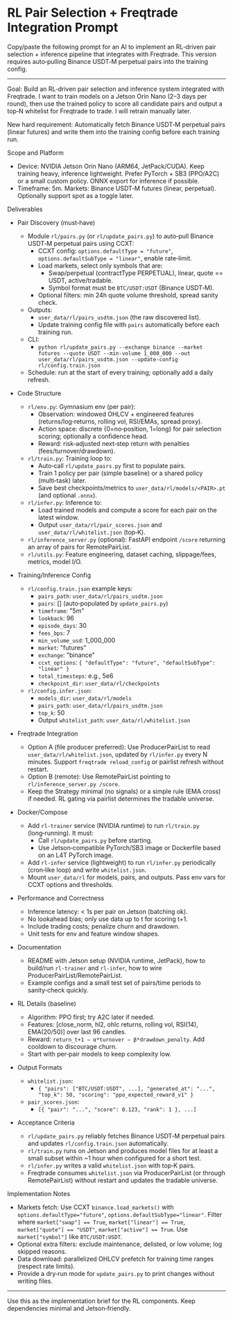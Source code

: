 # RL Pair Selection + Freqtrade Integration Prompt

Copy/paste the following prompt for an AI to implement an RL‑driven pair selection + inference pipeline that integrates with Freqtrade. This version requires auto‑pulling Binance USDT‑M perpetual pairs into the training config.

---

Goal: Build an RL‑driven pair selection and inference system integrated with Freqtrade. I want to train models on a Jetson Orin Nano (2–3 days per round), then use the trained policy to score all candidate pairs and output a top‑N whitelist for Freqtrade to trade. I will retrain manually later.

New hard requirement: Automatically fetch Binance USDT‑M perpetual pairs (linear futures) and write them into the training config before each training run.

Scope and Platform
- Device: NVIDIA Jetson Orin Nano (ARM64, JetPack/CUDA). Keep training heavy, inference lightweight. Prefer PyTorch + SB3 (PPO/A2C) or a small custom policy. ONNX export for inference if possible.
- Timeframe: 5m. Markets: Binance USDT‑M futures (linear, perpetual). Optionally support spot as a toggle later.

Deliverables
- Pair Discovery (must‑have)
  - Module `rl/pairs.py` (or `rl/update_pairs.py`) to auto‑pull Binance USDT‑M perpetual pairs using CCXT:
    - CCXT config: `options.defaultType = "future"`, `options.defaultSubType = "linear"`, enable rate‑limit.
    - Load markets, select only symbols that are:
      - Swap/perpetual (contractType PERPETUAL), linear, quote == USDT, active/tradable.
      - Symbol format must be `BTC/USDT:USDT` (Binance USDT‑M).
    - Optional filters: min 24h quote volume threshold, spread sanity check.
  - Outputs:
    - `user_data/rl/pairs_usdtm.json` (the raw discovered list).
    - Update training config file with `pairs` automatically before each training run.
  - CLI:
    - `python rl/update_pairs.py --exchange binance --market futures --quote USDT --min-volume 1_000_000 --out user_data/rl/pairs_usdtm.json --update-config rl/config.train.json`
  - Schedule: run at the start of every training; optionally add a daily refresh.

- Code Structure
  - `rl/env.py`: Gymnasium env (per pair):
    - Observation: windowed OHLCV + engineered features (returns/log‑returns, rolling vol, RSI/EMAs, spread proxy).
    - Action space: discrete {0=no‑position, 1=long} for pair selection scoring; optionally a confidence head.
    - Reward: risk‑adjusted next‑step return with penalties (fees/turnover/drawdown).
  - `rl/train.py`: Training loop to:
    - Auto‑call `rl/update_pairs.py` first to populate pairs.
    - Train 1 policy per pair (simple baseline) or a shared policy (multi‑task) later.
    - Save best checkpoints/metrics to `user_data/rl/models/<PAIR>.pt` (and optional `.onnx`).
  - `rl/infer.py`: Inference to:
    - Load trained models and compute a score for each pair on the latest window.
    - Output `user_data/rl/pair_scores.json` and `user_data/rl/whitelist.json` (top‑K).
  - `rl/inference_server.py` (optional): FastAPI endpoint `/score` returning an array of pairs for RemotePairList.
  - `rl/utils.py`: Feature engineering, dataset caching, slippage/fees, metrics, model I/O.

- Training/Inference Config
  - `rl/config.train.json` example keys:
    - `pairs_path`: `user_data/rl/pairs_usdtm.json`
    - `pairs`: []  (auto‑populated by `update_pairs.py`)
    - `timeframe`: "5m"
    - `lookback`: 96
    - `episode_days`: 30
    - `fees_bps`: 7
    - `min_volume_usd`: 1_000_000
    - `market`: "futures"
    - `exchange`: "binance"
    - `ccxt_options`: `{ "defaultType": "future", "defaultSubType": "linear" }`
    - `total_timesteps`: e.g., 5e6
    - `checkpoint_dir`: `user_data/rl/checkpoints`
  - `rl/config.infer.json`:
    - `models_dir`: `user_data/rl/models`
    - `pairs_path`: `user_data/rl/pairs_usdtm.json`
    - `top_k`: 50
    - Output `whitelist_path`: `user_data/rl/whitelist.json`

- Freqtrade Integration
  - Option A (file producer preferred): Use ProducerPairList to read `user_data/rl/whitelist.json`, updated by `rl/infer.py` every N minutes. Support `freqtrade reload_config` or pairlist refresh without restart.
  - Option B (remote): Use RemotePairList pointing to `rl/inference_server.py /score`.
  - Keep the Strategy minimal (no signals) or a simple rule (EMA cross) if needed. RL gating via pairlist determines the tradable universe.

- Docker/Compose
  - Add `rl-trainer` service (NVIDIA runtime) to run `rl/train.py` (long‑running). It must:
    - Call `rl/update_pairs.py` before starting.
    - Use Jetson‑compatible PyTorch/SB3 image or Dockerfile based on an L4T PyTorch image.
  - Add `rl-infer` service (lightweight) to run `rl/infer.py` periodically (cron‑like loop) and write `whitelist.json`.
  - Mount `user_data/rl` for models, pairs, and outputs. Pass env vars for CCXT options and thresholds.

- Performance and Correctness
  - Inference latency: < 1s per pair on Jetson (batching ok).
  - No lookahead bias; only use data up to t for scoring t+1.
  - Include trading costs; penalize churn and drawdown.
  - Unit tests for env and feature window shapes.

- Documentation
  - README with Jetson setup (NVIDIA runtime, JetPack), how to build/run `rl-trainer` and `rl-infer`, how to wire ProducerPairList/RemotePairList.
  - Example configs and a small test set of pairs/time periods to sanity‑check quickly.

- RL Details (baseline)
  - Algorithm: PPO first; try A2C later if needed.
  - Features: [close_norm, hl2, ohlc returns, rolling vol, RSI(14), EMA(20/50)] over last 96 candles.
  - Reward: `return_t+1 − α*turnover − β*drawdown_penalty`. Add cooldown to discourage churn.
  - Start with per‑pair models to keep complexity low.

- Output Formats
  - `whitelist.json`:
    - `{ "pairs": ["BTC/USDT:USDT", ...], "generated_at": "...", "top_k": 50, "scoring": "ppo_expected_reward_v1" }`
  - `pair_scores.json`:
    - `[{ "pair": "...", "score": 0.123, "rank": 1 }, ...]`

- Acceptance Criteria
  - `rl/update_pairs.py` reliably fetches Binance USDT‑M perpetual pairs and updates `rl/config.train.json` automatically.
  - `rl/train.py` runs on Jetson and produces model files for at least a small subset within ~1 hour when configured for a short test.
  - `rl/infer.py` writes a valid `whitelist.json` with top‑K pairs.
  - Freqtrade consumes `whitelist.json` via ProducerPairList (or through RemotePairList) without restart and updates the tradable universe.

Implementation Notes
- Markets fetch: Use CCXT `binance.load_markets()` with `options.defaultType="future"`, `options.defaultSubType="linear"`. Filter where `market["swap"] == True`, `market["linear"] == True`, `market["quote"] == "USDT"`, `market["active"] == True`. Use `market["symbol"]` like `BTC/USDT:USDT`.
- Optional extra filters: exclude maintenance, delisted, or low volume; log skipped reasons.
- Data download: parallelized OHLCV prefetch for training time ranges (respect rate limits).
- Provide a dry‑run mode for `update_pairs.py` to print changes without writing files.

---

Use this as the implementation brief for the RL components. Keep dependencies minimal and Jetson‑friendly.

